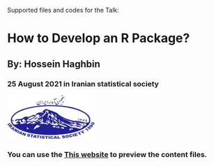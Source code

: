 Supported files and codes for the Talk:
# How to Develop an R Package?
## By: Hossein Haghbin
### 25 August 2021 in Iranian statistical society <br />

<img src="img/ISS-Logo.jpg" alt="Diffrent perspective of objects." width="200" height="100">

### You can use the [This website](https://haghbinh.github.io/DevRpack/) to preview the content files.

